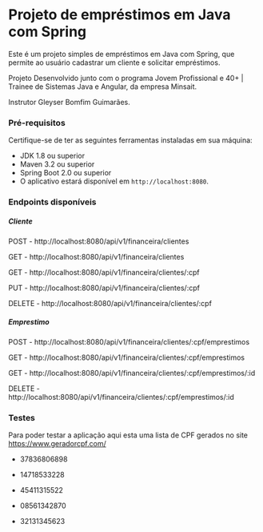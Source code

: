 # Projeto de empréstimos em Java com Spring

Este é um projeto simples de empréstimos em Java com Spring, que permite ao usuário cadastrar um cliente e solicitar empréstimos.

Projeto Desenvolvido junto com o programa Jovem Profissional e 40+ | Trainee de Sistemas Java e Angular, da empresa Minsait.

Instrutor Gleyser Bomfim Guimarães.



### Pré-requisitos

Certifique-se de ter as seguintes ferramentas instaladas em sua máquina:

* JDK 1.8 ou superior
* Maven 3.2 ou superior
* Spring Boot 2.0 ou superior
* O aplicativo estará disponível em `http://localhost:8080`.
  
  

### Endpoints disponíveis

##### Cliente

POST - http://localhost:8080/api/v1/financeira/clientes

GET - http://localhost:8080/api/v1/financeira/clientes

GET - http://localhost:8080/api/v1/financeira/clientes/:cpf

PUT - http://localhost:8080/api/v1/financeira/clientes/:cpf

DELETE - http://localhost:8080/api/v1/financeira/clientes/:cpf

##### Emprestimo

POST - http://localhost:8080/api/v1/financeira/clientes/:cpf/emprestimos

GET - http://localhost:8080/api/v1/financeira/clientes/:cpf/emprestimos

GET - http://localhost:8080/api/v1/financeira/clientes/:cpf/emprestimos/:id

DELETE - http://localhost:8080/api/v1/financeira/clientes/:cpf/emprestimos/:id



### Testes

Para poder testar a aplicação aqui esta uma lista de CPF gerados no site https://www.geradorcpf.com/

- 37836806898

- 14718533228

- 45411315522

- 08561342870

- 32131345623
  
  




































